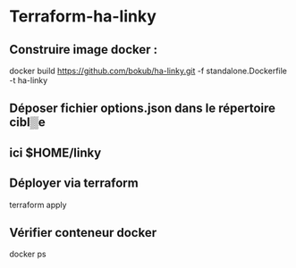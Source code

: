 # Terraform-ha-linky

## Construire image docker :
docker build https://github.com/bokub/ha-linky.git -f standalone.Dockerfile -t ha-linky

## Déposer fichier options.json dans le répertoire cibl▒e
## ici $HOME/linky

## Déployer via terraform
terraform apply

## Vérifier conteneur docker
docker ps



